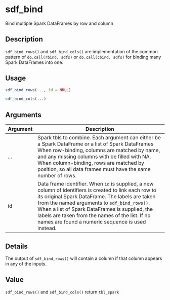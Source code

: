 # sdf_bind


Bind multiple Spark DataFrames by row and column




## Description

``sdf_bind_rows()`` and ``sdf_bind_cols()`` are implementation of the common pattern of
``do.call(rbind, sdfs)`` or ``do.call(cbind, sdfs)`` for binding many
Spark DataFrames into one.





## Usage
```r
sdf_bind_rows(..., id = NULL)

sdf_bind_cols(...)
```




## Arguments


Argument      |Description
------------- |----------------
... | Spark tbls to combine.    Each argument can either be a Spark DataFrame or a list of   Spark DataFrames    When row-binding, columns are matched by name, and any missing   columns with be filled with NA.    When column-binding, rows are matched by position, so all data   frames must have the same number of rows.
id | Data frame identifier.    When ``id`` is supplied, a new column of identifiers is   created to link each row to its original Spark DataFrame. The labels   are taken from the named arguments to ``sdf_bind_rows()``. When a   list of Spark DataFrames is supplied, the labels are taken from the   names of the list. If no names are found a numeric sequence is   used instead.




## Details

The output of ``sdf_bind_rows()`` will contain a column if that column
appears in any of the inputs.





## Value

``sdf_bind_rows()`` and ``sdf_bind_cols()`` return ``tbl_spark``





